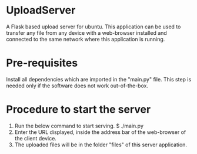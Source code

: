 # UploadServer
A Flask based upload server for ubuntu. This application can be used to transfer any file from any device with a web-browser installed and connected to the same network where this application is running.


Pre-requisites
==============
Install all dependencies which are imported in the "main.py" file. This step is needed only if the software does not work out-of-the-box.

Procedure to start the server
=============================
1. Run the below command to start serving.
$ ./main.py <port>
2. Enter the URL displayed, inside the address bar of the web-browser of the client device.
3. The uploaded files will be in the folder "files" of this server application.
